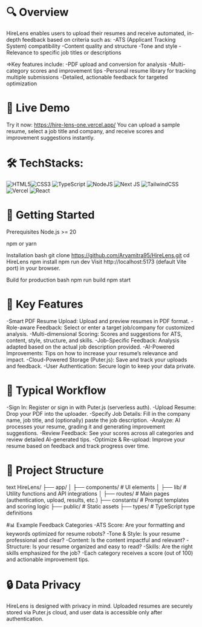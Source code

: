 # 🔍 Overview
HireLens enables users to upload their resumes and receive automated, in-depth feedback based on criteria such as:
-ATS (Applicant Tracking System) compatibility
-Content quality and structure
-Tone and style
-Relevance to specific job titles or descriptions

=>Key features include:
  -PDF upload and conversion for analysis
  -Multi-category scores and improvement tips
  -Personal resume library for tracking multiple submissions
  -Detailed, actionable feedback for targeted optimization

# 🧪 Live Demo
 Try it now: https://hire-lens-one.vercel.app/
 You can upload a sample resume, select a job title and company, and receive scores and improvement suggestions instantly.

# 🛠️ TechStacks:
![HTML5](https://img.shields.io/badge/html5-%23E34F26.svg?style=for-the-badge&logo=html5&logoColor=white)![CSS3](https://img.shields.io/badge/css3-%231572B6.svg?style=for-the-badge&logo=css3&logoColor=white) ![TypeScript](https://img.shields.io/badge/typescript-%23007ACC.svg?style=for-the-badge&logo=typescript&logoColor=white) ![NodeJS](https://img.shields.io/badge/node.js-6DA55F?style=for-the-badge&logo=node.js&logoColor=white) 
![Next JS](https://img.shields.io/badge/Next-black?style=for-the-badge&logo=next.js&logoColor=white) ![TailwindCSS](https://img.shields.io/badge/tailwindcss-%2338B2AC.svg?style=for-the-badge&logo=tailwind-css&logoColor=white)![Vercel](https://img.shields.io/badge/vercel-%23000000.svg?style=for-the-badge&logo=vercel&logoColor=white) ![React](https://img.shields.io/badge/react-%2320232a.svg?style=for-the-badge&logo=react&logoColor=%2361DAFB)


# 🚀 Getting Started
Prerequisites
Node.js >= 20

npm or yarn

Installation
bash
git clone https://github.com/Aryamitra95/HireLens.git
cd HireLens
npm install
npm run dev
Visit http://localhost:5173 (default Vite port) in your browser.

Build for production
bash
npm run build
npm start

# 🧩 Key Features
  -Smart PDF Resume Upload: Upload and preview resumes in PDF format.
  -Role-aware Feedback: Select or enter a target job/company for customized analysis.
  -Multi-dimensional Scoring: Scores and suggestions for ATS, content, style, structure, and skills.
  -Job-Specific Feedback: Analysis adapted based on the actual job description provided.
  -AI-Powered Improvements: Tips on how to increase your resume’s relevance and impact.
  -Cloud-Powered Storage (Puter.js): Save and track your uploads and feedback.
  -User Authentication: Secure login to keep your data private.

# 💼 Typical Workflow
  -Sign In: Register or sign in with Puter.js (serverless auth).
  -Upload Resume: Drop your PDF into the uploader.
  -Specify Job Details: Fill in the company name, job title, and (optionally) paste the job description.
  -Analyze: AI processes your resume, grading it and generating improvement suggestions.
  -Review Feedback: See your scores across all categories and review detailed AI-generated tips.
  -Optimize & Re-upload: Improve your resume based on feedback and track progress over time.

# 📁 Project Structure
text
HireLens/
├── app/
│   ├── components/      # UI elements
│   ├── lib/             # Utility functions and API integrations
│   ├── routes/          # Main pages (authentication, upload, results, etc.)
├── constants/           # Prompt templates and scoring logic
├── public/              # Static assets
├── types/               # TypeScript type definitions

#📊 Example Feedback Categories
  -ATS Score: Are your formatting and keywords optimized for resume robots?
  -Tone & Style: Is your resume professional and clear?
  -Content: Is the content impactful and relevant?
  -Structure: Is your resume organized and easy to read?
  -Skills: Are the right skills emphasized for the job?
  -Each category receives a score (out of 100) and actionable improvement tips.

# 🔒 Data Privacy
HireLens is designed with privacy in mind. Uploaded resumes are securely stored via Puter.js cloud, and user data is accessible only after authentication.



